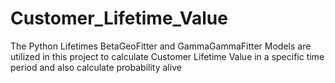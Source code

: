 # Customer_Lifetime_Value
The Python Lifetimes BetaGeoFitter and GammaGammaFitter Models are utilized in this project to calculate Customer Lifetime Value in a specific time period and also calculate probability alive
